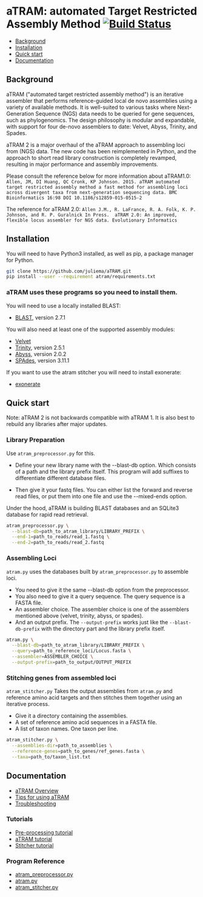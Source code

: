 # aTRAM: automated Target Restricted Assembly Method [![Build Status](https://travis-ci.org/juliema/aTRAM.svg?branch=master)](https://travis-ci.org/juliema/aTRAM)

- [Background](#Background)
- [Installation](#Installation)
- [Quick start](#Quick-start)
- [Documentation](#Documentation)

## Background

aTRAM ("automated target restricted assembly method") is an iterative assembler
that performs reference-guided local de novo assemblies using a variety of
available methods. It is well-suited to various tasks where Next-Generation
Sequence (NGS) data needs to be queried for gene sequences, such as
phylogenomics. The design philosophy is modular and expandable, with support
for four de-novo assemblers to date: Velvet, Abyss, Trinity, and Spades.

aTRAM 2 is a major overhaul of the aTRAM approach to assembling loci from (NGS)
data. The new code has been reimplemented in Python, and the approach to short
read library construction is completely revamped, resulting in major
performance and assembly improvements.

Please consult the reference below for more information about aTRAM1.0:
`Allen, JM, DI Huang, QC Cronk, KP Johnson. 2015. aTRAM automated target
restricted assembly method a fast method for assembling loci across divergent
taxa from next-generation sequencing data. BMC Bioinformatics 16:98
DOI 10.1186/s12859-015-0515-2`

The reference for aTRAM 2.0:
`Allen J.M., R. LaFrance, R. A. Folk, K. P. Johnson, and R. P. Guralnick
In Press.  aTRAM 2.0: An improved, flexible locus assembler for NGS data.
Evolutionary Informatics`

## Installation

You will need to have Python3 installed, as well as pip, a package manager for
Python.

```bash
git clone https://github.com/juliema/aTRAM.git
pip install --user --requirement atram/requirements.txt
```

### aTRAM uses these programs so you need to install them.

You will need to use a locally installed BLAST:

- [BLAST](
http://blast.ncbi.nlm.nih.gov/Blast.cgi?PAGE_TYPE=BlastDocs&DOC_TYPE=Download),
version 2.7.1

You will also need at least one of the supported assembly modules:

- [Velvet](https://www.ebi.ac.uk/~zerbino/velvet/)
- [Trinity](http://trinityrnaseq.github.io/), version 2.5.1
- [Abyss](http://www.bcgsc.ca/platform/bioinfo/software/abyss), version 2.0.2
- [SPAdes](http://cab.spbu.ru/software/spades/), version 3.11.1

If you want to use the atram stitcher you will need to install exonerate:

- [exonerate](
https://www.ebi.ac.uk/about/vertebrate-genomics/software/exonerate-user-guide)


## Quick start

Note: aTRAM 2 is not backwards compatible with aTRAM 1. It is also best to
rebuild any libraries after major updates.

### Library Preparation

Use `atram_preprocessor.py` for this.

- Define your new library name with the --blast-db option. Which consists of a
path and the library prefix itself. This program will add suffixes to
differentiate different database files.

- Then give it your fastq files. You can either list the forward and reverse
read files, or put them into one file and use the --mixed-ends option.

 Under the hood, aTRAM is building BLAST databases and an SQLite3 database for
 rapid read retrieval.

```bash
atram_preprocessor.py \
  --blast-db=path_to_atram_library/LIBRARY_PREFIX \
  --end-1=path_to_reads/read_1.fastq \
  --end-2=path_to_reads/read_2.fastq
```

### Assembling Loci

`atram.py` uses the databases built by `atram_preprocessor.py` to assemble
loci.

- You need to give it the same --blast-db option from the preprocessor.
- You also need to give it a query sequence. The query sequence is a FASTA
file.
- An assembler choice. The assembler choice is one of the assemblers mentioned
above (velvet, trinity, abyss, or spades).
- And an output prefix. The `--output-prefix` works just like the
`--blast-db-prefix` with the directory part and the library prefix itself.

```bash
atram.py \
  --blast-db=path_to_atram_library/LIBRARY_PREFIX \
  --query=path_to_reference_loci/Locus.fasta \
  --assembler=ASSEMBLER_CHOICE \
  --output-prefix=path_to_output/OUTPUT_PREFIX
```

### Stitching genes from assembled loci

`atram_stitcher.py` Takes the output assemblies from `atram.py` and reference
amino acid targets and then stitches them together using an iterative process.

- Give it a directory containing the assemblies.
- A set of reference amino acid sequences in a FASTA file.
- A list of taxon names. One taxon per line.

```bash
atram_stitcher.py \
  --assemblies-dir=path_to_assemblies \
  --reference-genes=path_to_genes/ref_genes.fasta \
  --taxa=path_to/taxon_list.txt
```

## Documentation

- [aTRAM Overview](doc/introduction.md)
- [Tips for using aTRAM](doc/tips.md)
- [Troubleshooting](doc/troubleshooting.md)

### Tutorials
- [Pre-processing tutorial](doc/atram_preprocessor_tutorial.md)
- [aTRAM tutorial](doc/atram_tutorial.md)
- [Stitcher tutorial](doc/atram_stitcher_tutorial.md)

### Program Reference
- [atram_preprocessor.py](doc/atram_preprocessor_reference.md)
- [atram.py](doc/atram_reference.md)
- [atram_stitcher.py](doc/atram_stitcher_reference.md)

